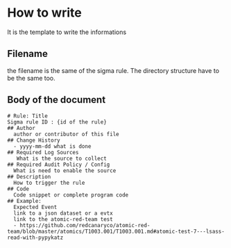 # How to write 
It is the template to write the informations

## Filename
the filename is the same of the sigma rule.
The directory structure have to be the same too.

## Body of the document
```
# Rule: Title
Sigma rule ID : {id of the rule}
## Author
  author or contributor of this file
## Change History
  - yyyy-mm-dd what is done
## Required Log Sources
   What is the source to collect
## Required Audit Policy / Config
  What is need to enable the source
## Description
  How to trigger the rule
## Code
  Code snippet or complete program code
## Example: 
  Expected Event
  link to a json dataset or a evtx
  link to the atomic-red-team test
  - https://github.com/redcanaryco/atomic-red-team/blob/master/atomics/T1003.001/T1003.001.md#atomic-test-7---lsass-read-with-pypykatz
```
